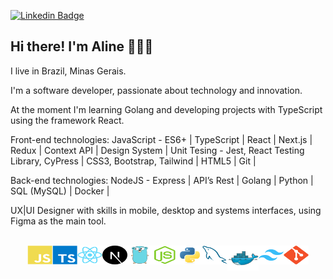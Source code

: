 [![Linkedin Badge](https://img.shields.io/badge/-LinkedIn-blue?style=flat-square&logo=Linkedin&logoColor=white&link=https://www.linkedin.com/in/alexandre-anicio/)](https://www.linkedin.com/in/aline-sresende/)
## Hi there! I'm Aline 👩🏻‍💻

I live in Brazil, Minas Gerais.

I'm a software developer, passionate about technology and innovation.

At the moment I'm learning Golang and developing projects with TypeScript using the framework React.

Front-end technologies: JavaScript - ES6+ | TypeScript | React | Next.js | Redux | Context API | Design System | Unit Tesing - Jest, React Testing Library, CyPress | CSS3, Bootstrap, Tailwind | HTML5 | Git | 

Back-end technologies: NodeJS - Express | API’s Rest | Golang | Python | SQL (MySQL) | Docker |

UX|UI Designer with skills in mobile, desktop and systems interfaces, using Figma as the main tool.
  <br>
  <br>
  <div style="display: flex; justify-content: center; width: 100%">
  <img align="center" alt="Aline-Js" height="30" width="40" src="https://raw.githubusercontent.com/devicons/devicon/master/icons/javascript/javascript-plain.svg">
  <img align="center" alt="Aline-Ts" height="30" width="40" src="https://raw.githubusercontent.com/devicons/devicon/master/icons/typescript/typescript-plain.svg">
  <img align="center" alt="Aline-React" height="30" width="40" src="https://raw.githubusercontent.com/devicons/devicon/master/icons/react/react-original.svg">
  <img align="center" alt="Aline-React" height="30" width="40" src="https://raw.githubusercontent.com/devicons/devicon/master/icons/nextjs/nextjs-original.svg">
  <img align="center" alt="Aline-Go" height="30" width="40" src="https://raw.githubusercontent.com/devicons/devicon/master/icons/go/go-original.svg">
  <img align="center" alt="Aline-Node" height="30" width="40" src="https://raw.githubusercontent.com/devicons/devicon/master/icons/nodejs/nodejs-original.svg">
  <img align="center" alt="Aline-Python" height="30" width="40" src="https://raw.githubusercontent.com/devicons/devicon/master/icons/python/python-original.svg">
  <img align="center" alt="Aline-MSQL" height="30" width="40" src="https://raw.githubusercontent.com/devicons/devicon/master/icons/mysql/mysql-original.svg">
  <img align="center" alt="Aline-Docker" height="40" width="50" src="https://raw.githubusercontent.com/devicons/devicon/master/icons/docker/docker-original.svg">
  <img align="center" alt="Aline-Tailwind" height="30" width="40" src="https://raw.githubusercontent.com/devicons/devicon/master/icons/tailwindcss/tailwindcss-plain.svg">
  <img align="center" alt="Aline-Git" height="30" width="40" src="https://raw.githubusercontent.com/devicons/devicon/master/icons/git/git-plain.svg">
  </div>
    
<!--
**alinesresende/alinesresende** is a ✨ _special_ ✨ repository because its `README.md` (this file) appears on your GitHub profile.

Here are some ideas to get you started:

- 🔭 I’m currently working on ...
- 🌱 I’m currently learning ...
- 👯 I’m looking to collaborate on ...
- 🤔 I’m looking for help with ...
- 💬 Ask me about ...
- 📫 How to reach me: ...
- 😄 Pronouns: ...
- ⚡ Fun fact: ...
-->
